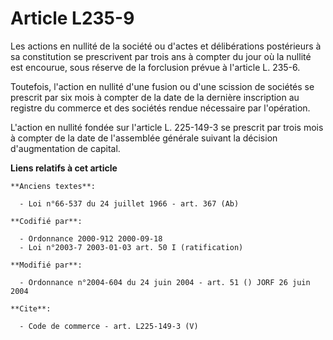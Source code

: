 # Article L235-9

Les actions en nullité de la société ou d'actes et délibérations postérieurs à sa constitution se prescrivent par trois ans à
compter du jour où la nullité est encourue, sous réserve de la forclusion prévue à l'article L. 235-6. 

Toutefois, l'action en nullité d'une fusion ou d'une scission de sociétés se prescrit par six mois à compter de la date de la
dernière inscription au registre du commerce et des sociétés rendue nécessaire par l'opération. 

L'action en nullité fondée sur l'article L. 225-149-3 se prescrit par trois mois à compter de la date de l'assemblée générale
suivant la décision d'augmentation de capital.

**Liens relatifs à cet article**

	**Anciens textes**:

	  - Loi n°66-537 du 24 juillet 1966 - art. 367 (Ab)

	**Codifié par**:

	  - Ordonnance 2000-912 2000-09-18
	  - Loi n°2003-7 2003-01-03 art. 50 I (ratification)

	**Modifié par**:

	  - Ordonnance n°2004-604 du 24 juin 2004 - art. 51 () JORF 26 juin 2004

	**Cite**:

	  - Code de commerce - art. L225-149-3 (V)
